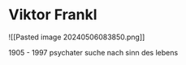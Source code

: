 


# Viktor Frankl
![[Pasted image 20240506083850.png]]

1905 - 1997
psychater
suche nach sinn des lebens
